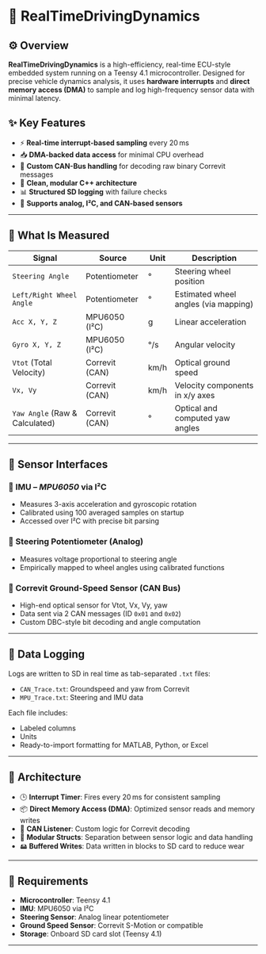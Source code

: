 # 🚗 RealTimeDrivingDynamics

## ⚙️ Overview

**RealTimeDrivingDynamics** is a high-efficiency, real-time ECU-style embedded system running on a Teensy 4.1 microcontroller. Designed for precise vehicle dynamics analysis, it uses **hardware interrupts** and **direct memory access (DMA)** to sample and log high-frequency sensor data with minimal latency.

## ✨ Key Features

* ⚡ **Real-time interrupt-based sampling** every 20 ms
* 📥 **DMA-backed data access** for minimal CPU overhead
* 🔌 **Custom CAN-Bus handling** for decoding raw binary Correvit messages
* 🔧 **Clean, modular C++ architecture**
* 📊 **Structured SD logging** with failure checks
* 🧩 **Supports analog, I²C, and CAN-based sensors**

---

## 🎯 What Is Measured

| Signal                         | Source         | Unit | Description                          |
| ------------------------------ | -------------- | ---- | ------------------------------------ |
| `Steering Angle`               | Potentiometer  | °    | Steering wheel position              |
| `Left/Right Wheel Angle`       | Potentiometer  | °    | Estimated wheel angles (via mapping) |
| `Acc X, Y, Z`                  | MPU6050 (I²C)  | g    | Linear acceleration                  |
| `Gyro X, Y, Z`                 | MPU6050 (I²C)  | °/s  | Angular velocity                     |
| `Vtot` (Total Velocity)        | Correvit (CAN) | km/h | Optical ground speed                 |
| `Vx, Vy`                       | Correvit (CAN) | km/h | Velocity components in x/y axes      |
| `Yaw Angle` (Raw & Calculated) | Correvit (CAN) | °    | Optical and computed yaw angles      |

---

## 🔌 Sensor Interfaces

### 🧭 IMU – *MPU6050* via I²C

* Measures 3-axis acceleration and gyroscopic rotation
* Calibrated using 100 averaged samples on startup
* Accessed over I²C with precise bit parsing

### 🔄 Steering Potentiometer (Analog)

* Measures voltage proportional to steering angle
* Empirically mapped to wheel angles using calibrated functions

### 📡 Correvit Ground-Speed Sensor (CAN Bus)

* High-end optical sensor for Vtot, Vx, Vy, yaw
* Data sent via 2 CAN messages (ID `0x01` and `0x02`)
* Custom DBC-style bit decoding and angle computation

---

## 💾 Data Logging

Logs are written to SD in real time as tab-separated `.txt` files:

* `CAN_Trace.txt`: Groundspeed and yaw from Correvit
* `MPU_Trace.txt`: Steering and IMU data

Each file includes:

* Labeled columns
* Units
* Ready-to-import formatting for MATLAB, Python, or Excel

---

## 🧩 Architecture

* 🕒 **Interrupt Timer**: Fires every 20 ms for consistent sampling
* 📦 **Direct Memory Access (DMA)**: Optimized sensor reads and memory writes
* 📨 **CAN Listener**: Custom logic for Correvit decoding
* 🧱 **Modular Structs**: Separation between sensor logic and data handling
* 🖴 **Buffered Writes**: Data written in blocks to SD card to reduce wear

---

## 🧠 Requirements

* **Microcontroller**: Teensy 4.1
* **IMU**: MPU6050 via I²C
* **Steering Sensor**: Analog linear potentiometer
* **Ground Speed Sensor**: Correvit S-Motion or compatible
* **Storage**: Onboard SD card slot (Teensy 4.1)

---
